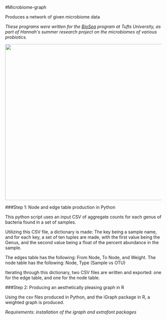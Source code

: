 #Microbiome-graph

Produces a network of given microbiome data

_These programs were written for the [BioSeq](http://ase.tufts.edu/chemistry/walt/sepa/index.html) program at Tufts University, as part of Hannah's summer research project on the microbiomes of various probiotics._

<img height = "500" width = "550" src = "https://github.com/hannahvoelker/Microbiome-graph/blob/master/sample_graph.png?raw=true" />

###Step 1: Node and edge table production in Python

This python script uses an input CSV of aggregate counts for each genus of bacteria found in a set of samples. 

Utilizing this CSV file, a dictionary is made: The key being a sample name, and for each key, a set of ten tuples are made, with the first value being the Genus, and the second value being a float of the percent abundance in the sample.

The edges table has the following: From Node, To Node, and Weight.
The node table has the following: Node, Type (Sample vs OTU)

Iterating through this dictionary, two CSV files are written and exported: one for the edge table, and one for the node table.

###Step 2: Producing an aesthetically pleasing graph in R 

Using the csv files produced in Python, and the iGraph package in R, a weighted graph is produced.

_Requirements: installation of the igraph and extrafont packages_
